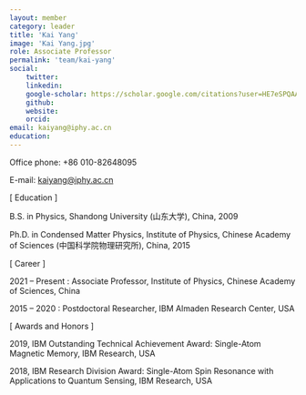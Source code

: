 ```yaml
---
layout: member
category: leader
title: 'Kai Yang'
image: 'Kai Yang.jpg'
role: Associate Professor
permalink: 'team/kai-yang'
social:
    twitter: 
    linkedin: 
    google-scholar: https://scholar.google.com/citations?user=HE7eSPQAAAAJ&hl=en
    github:
    website:
    orcid:
email: kaiyang@iphy.ac.cn
education:
---
```


Office phone: +86 010-82648095

E-mail: kaiyang@iphy.ac.cn

[ Education ]

B.S. in Physics, Shandong University (山东大学), China, 2009

Ph.D. in Condensed Matter Physics, Institute of Physics, Chinese Academy of Sciences (中国科学院物理研究所), China, 2015

[ Career ]

2021 – Present : Associate Professor, Institute of Physics, Chinese Academy of Sciences, China

2015 – 2020 : Postdoctoral Researcher, IBM Almaden Research Center, USA

[ Awards and Honors ]

2019, IBM Outstanding Technical Achievement Award: Single-Atom Magnetic Memory, IBM Research, USA

2018, IBM Research Division Award: Single-Atom Spin Resonance with Applications to Quantum Sensing, IBM Research, USA
